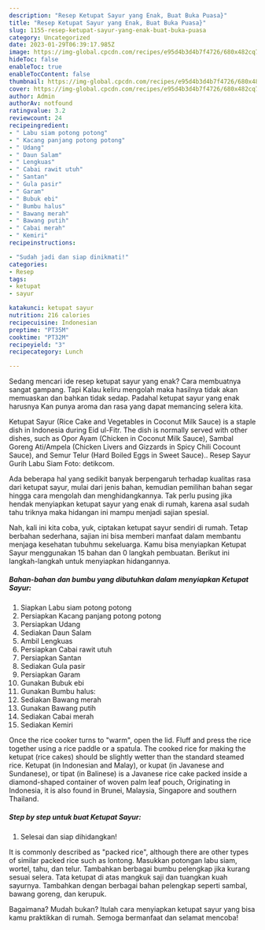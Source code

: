 ```yaml
---
description: "Resep Ketupat Sayur yang Enak, Buat Buka Puasa}"
title: "Resep Ketupat Sayur yang Enak, Buat Buka Puasa}"
slug: 1155-resep-ketupat-sayur-yang-enak-buat-buka-puasa
category: Uncategorized
date: 2023-01-29T06:39:17.985Z
image: https://img-global.cpcdn.com/recipes/e95d4b3d4b7f4726/680x482cq70/ketupat-sayur-foto-resep-utama.jpg
hideToc: false
enableToc: true
enableTocContent: false
thumbnail: https://img-global.cpcdn.com/recipes/e95d4b3d4b7f4726/680x482cq70/ketupat-sayur-foto-resep-utama.jpg
cover: https://img-global.cpcdn.com/recipes/e95d4b3d4b7f4726/680x482cq70/ketupat-sayur-foto-resep-utama.jpg
author: Admin
authorAv: notfound
ratingvalue: 3.2
reviewcount: 24
recipeingredient:
- " Labu siam potong potong"
- " Kacang panjang potong potong"
- " Udang"
- " Daun Salam"
- " Lengkuas"
- " Cabai rawit utuh"
- " Santan"
- " Gula pasir"
- " Garam"
- " Bubuk ebi"
- " Bumbu halus"
- " Bawang merah"
- " Bawang putih"
- " Cabai merah"
- " Kemiri"
recipeinstructions:

- "Sudah jadi dan siap dinikmati!"
categories:
- Resep
tags:
- ketupat
- sayur

katakunci: ketupat sayur 
nutrition: 216 calories
recipecuisine: Indonesian
preptime: "PT35M"
cooktime: "PT32M"
recipeyield: "3"
recipecategory: Lunch

---
```



Sedang mencari ide resep ketupat sayur yang enak? Cara membuatnya sangat gampang. Tapi Kalau keliru mengolah maka hasilnya tidak akan memuaskan dan bahkan tidak sedap. Padahal ketupat sayur yang enak harusnya Kan punya aroma dan rasa yang dapat memancing selera kita.


Ketupat Sayur (Rice Cake and Vegetables in Coconut Milk Sauce) is a staple dish in Indonesia during Eid ul-Fitr. The dish is normally served with other dishes, such as Opor Ayam (Chicken in Coconut Milk Sauce), Sambal Goreng Ati/Ampela (Chicken Livers and Gizzards in Spicy Chili Cocount Sauce), and Semur Telur (Hard Boiled Eggs in Sweet Sauce).. Resep Sayur Gurih Labu Siam Foto: detikcom.

Ada beberapa hal yang sedikit banyak berpengaruh terhadap kualitas rasa dari ketupat sayur, mulai dari jenis bahan, kemudian pemilihan bahan segar hingga cara mengolah dan menghidangkannya. Tak perlu pusing jika hendak menyiapkan ketupat sayur yang enak di rumah, karena asal sudah tahu triknya maka hidangan ini mampu menjadi sajian spesial.


Nah, kali ini kita coba, yuk, ciptakan ketupat sayur sendiri di rumah. Tetap berbahan sederhana, sajian ini bisa memberi manfaat dalam membantu menjaga kesehatan tubuhmu sekeluarga. Kamu bisa menyiapkan Ketupat Sayur menggunakan 15 bahan dan 0 langkah pembuatan. Berikut ini langkah-langkah untuk menyiapkan hidangannya.

<!--inarticleads1-->

##### Bahan-bahan dan bumbu yang dibutuhkan dalam menyiapkan Ketupat Sayur:

1. Siapkan  Labu siam potong potong
1. Persiapkan  Kacang panjang potong potong
1. Persiapkan  Udang
1. Sediakan  Daun Salam
1. Ambil  Lengkuas
1. Persiapkan  Cabai rawit utuh
1. Persiapkan  Santan
1. Sediakan  Gula pasir
1. Persiapkan  Garam
1. Gunakan  Bubuk ebi
1. Gunakan  Bumbu halus:
1. Sediakan  Bawang merah
1. Gunakan  Bawang putih
1. Sediakan  Cabai merah
1. Sediakan  Kemiri


Once the rice cooker turns to &#34;warm&#34;, open the lid. Fluff and press the rice together using a rice paddle or a spatula. The cooked rice for making the ketupat (rice cakes) should be slightly wetter than the standard steamed rice. Ketupat (in Indonesian and Malay), or kupat (in Javanese and Sundanese), or tipat (in Balinese) is a Javanese rice cake packed inside a diamond-shaped container of woven palm leaf pouch, Originating in Indonesia, it is also found in Brunei, Malaysia, Singapore and southern Thailand. 

<!--inarticleads2-->

##### Step by step untuk buat Ketupat Sayur:


1. Selesai dan siap dihidangkan!

It is commonly described as &#34;packed rice&#34;, although there are other types of similar packed rice such as lontong. Masukkan potongan labu siam, wortel, tahu, dan telur. Tambahkan berbagai bumbu pelengkap jika kurang sesuai selera. Tata ketupat di atas mangkuk saji dan tuangkan kuah sayurnya. Tambahkan dengan berbagai bahan pelengkap seperti sambal, bawang goreng, dan kerupuk. 

Bagaimana? Mudah bukan? Itulah cara menyiapkan ketupat sayur yang bisa kamu praktikkan di rumah. Semoga bermanfaat dan selamat mencoba!
